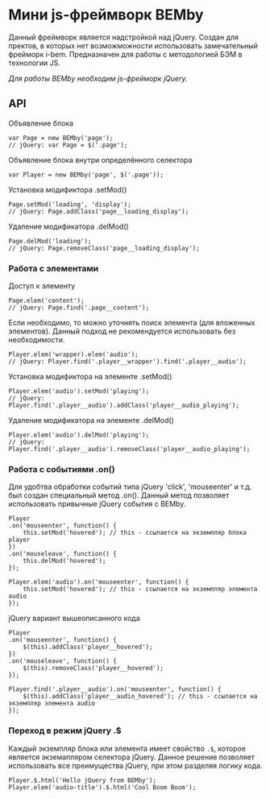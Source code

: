 # Мини js-фреймворк BEMby
Данный фреймворк является надстройкой над jQuery.
Создан для пректов, в которых нет возможможности использовать замечательный фрейморк i-bem.
Предназначен для работы с методологией БЭМ в технологии JS.

_Для работы BEMby необходим js-фрейморк jQuery._

## API
Объявление блока
```
var Page = new BEMby('page');
// jQuery: var Page = $('.page');
```

Объявление блока внутри определённого селектора
```
var Player = new BEMby('page', $('.page'));
```

Установка модификтора .setMod()
```
Page.setMod('loading', 'display');
// jQuery: Page.addClass('page__loading_display');
```

Удаление модификатора .delMod()
```
Page.delMod('loading');
// jQuery: Page.removeClass('page__loading_display');
```

### Работа с элементами

Доступ к элементу
```
Page.elem('content');
// jQuery: Page.find('.page__content');
```

Если необходимо, то можно уточнять поиск элемента (для вложенных элементов).  Данный подход не рекомендуется использовать без необходимости.
```
Player.elem('wrapper).elem('audio');
// jQuery: Player.find('.player__wrapper').find('.player__audio');
```

Установка модификтора на элементе .setMod()
```
Player.elem('audio').setMod('playing');
// jQuery: Player.find('.player__audio').addClass('player__audio_playing');
```

Удаление модификатора на элементе .delMod()
```
Player.elem('audio').delMod('playing');
// jQuery: Player.find('.player__audio').removeClass('player__audio_playing');
```

### Работа с событиями .on()
Для удобтва обработки событий типа jQuery 'click', 'mouseenter' и т.д. был создан специальный метод .on().
Данный метод позволяет использовать привычные jQuery события с BEMby.

```
Player
.on('mouseenter', function() {
    this.setMod('hovered'); // this - ссылается на экземпляр блока player
})
.on('mouseleave', function() {
    this.delMod('hovered');
});

Player.elem('audio').on('mouseenter', function() {
    this.setMod('hovered'); // this - ссылается на экземпляр элемента audio
});
```

jQuery вариант вышеописанного кода
```
Player
.on('mouseenter', function() {
    $(this).addClass('player__hovered');
})
.on('mouseleave', function() {
    $(this).removeClass('player__hovered');
});

Player.find('.player__audio').on('mouseenter', function() {
    $(this).addClass('player__audio_hovered'); // this - ссылается на экземпляр элемента audio
});
```

### Переход в режим jQuery .$
Каждый экземпляр блока или элемента имеет свойство ```.$```, которое является экземапляром селектора jQuery.
Данное решение позволяет использовать все преимущества jQuery, при этом разделяя логику кода.

```
Player.$.html('Hello jQuery from BEMby');
Player.elem('audio-title').$.html('Cool Boom Boom');
```
